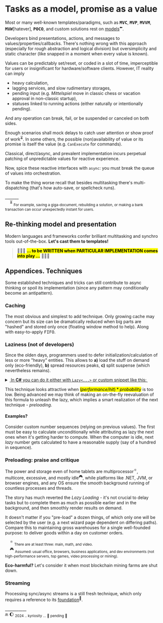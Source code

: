 # Tasks as a model, promise as a value

Most or many well-known templates/paradigms, such as <samp><b>MVC</b></samp>, <samp><b>MVP</b></samp>, <samp><b>MVVM</b></samp>, <samp><b>MV<i>W</i></b></samp>[hatever], <samp><b>POCO</b></samp>, and custom solutions rest on [models](https://github.com/Kyriosity/read-write/blob/main/README%2B/software/design/parts/README+/app-model.md)<sup>⬅️</sup>. 

Developers bind presentations, actions, and messages to values/properties/callbacks. There's nothing wrong with this approach (especially for rough abstraction and logical division) but oversimplicity and static character (like snapped in a moment when every value is known).

Values can be predictably set/reset, or coded in a slot of time, imperceptible for users or insignificant for hardware/software clients. However, IT reality can imply

* heavy calculation,
* lagging services, and slow rudimentary storages,
* pending input (e.g. _Mittelspiel_ move in classic chess or vacation approval in non-classic startup),
* statuses linked to running actions (either naturally or intentionally pending).

And any operation can break, fail, or be suspended or canceled on both sides. 

Enough scenarios shall mock delays to catch user attention or show proof of work<sup>⏳</sup>. In some others, the possible (non)availability of value or its promise is itself the value (e.g. `CanExecute` for commands).

Classical, direct/async, and prevalent implementation incurs perpetual patching of unpredictable values for reactive  experience. 

Now, spice these reactive interfaces with `async`: you must break the queue of values into orchestration.

To make the thing worse recall that besides multitasking there's multi-dispatching (that's how auto-save, or spellcheck runs).

\_______\
&nbsp;&nbsp;&nbsp;&nbsp;<sup>⏳</sup> <sub>For example, saving a giga-document, rebuilding a solution, or making a bank transaction can occur unexpectedly instant for users.</sub>

## Re-thinking model and presentation

Modern languages and frameworks confer brilliant multitasking and synchro tools out-of-the-box. **Let's cast them to templates!**

> 🚧🚧🚧 <mark><b>... to be WRITTEN when PARTICULAR IMPLEMENTATION comes into play ...</b></mark> 🚧🚧🚧

## Appendices. Techniques

Some established techniques and tricks can still contribute to async thinking or spoil its implementation (since any pattern may conditionally become an antipattern).

### Caching

The most obvious and simplest to add technique. Only growing cache may concern but its size can be dramatically reduced when big parts are "hashed" and stored only once (floating window method to help). Along with easy-to-apply <samp>FIFO</samp>.

### Laziness (not of developers)

Since the olden days, programmers used to defer initialization/calculation of less or more "heavy" entities. This allows to **a)**&nbsp;load the stuff on&nbsp;demand only (eco-friendly), **b)**&nbsp;spread resources peaks, **c)**&nbsp;split suspense (which nevertheless remains).

<details><summary><ins>&nbsp;In <b>C#</b> you can do it either with <code>Lazy<...></code> or custom snippet like this:&nbsp;</ins></summary>
&nbsp;
  
  ```csharp
public BigAndHeavy Ram => _ram ?? LoadAndHit();
private BigAndHeavy? _ram;
  ```
\_______________
</details>

This technique looks attractive when <mark>$`(performance/hit)*probability`$</mark> is too low. Being advanced we may think of making an on-the-fly reevaluation of this formula to unleash the lazy, which implies a smart realization of the next technique - _preloading_.

#### Examples?

Consider custom number sequences (relying on previous values). The first must be easy to calculate unconditionally while attributing as lazy the next ones when it's getting harder to compute. When the computer is idle, next _lazy_ number gets calculated to have a reasonable supply (say of a hundred in sequence).

### Preloading: praise and critique

The power and storage even of home tablets are multiprocessor<sup>⚛️</sup>, multicore, excessive, and mostly idle<sup>:video_game:</sup>, while platforms like .NET, JVM, or browser engines, and any OS ensure the smooth background running of countless processes and threads.

The story has much reverted the _Lazy Loading_ - it's not crucial to delay tasks but to complete them as much as possible earlier and in the background, and then smoothly render results on demand.

It doesn't matter if you "pre-load" a dozen things, of which only one will be selected by the user (e.g. a next wizard page dependent on differing paths). Compare this to maintaining gross warehouses for a single well-founded purpose: to deliver goods within a day on customer orders.

&nbsp;&nbsp;&nbsp;&nbsp;<sup>⚛️</sup> <sub> There are at least three: main, math, and video.</sub>\
&nbsp;&nbsp;&nbsp;&nbsp;<sup>:video_game:</sup> <sub>Assumed: usual office, browsers, business applications, and dev environments (not high-performance servers, top games, video processing or mining).</sub>

**Eco-harmful?** Let's consider it when most blockchain mining farms are shut down.

### Streaming

Processing sync/async streams is a still fresh technique, which only requires a reference to its [foundation](https://github.com/ReactiveX)<sup>🔗</sup>.

\___________\
🔚 🌔 <sub>2024 .. kyriosity ... 🚧 pending 🚧</sub>
